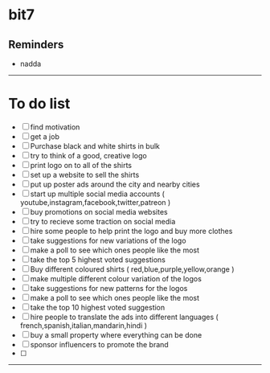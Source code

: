 # bit7 


## Reminders 
- nadda




---

# To do list 

- [ ] find motivation
- [ ] get a job 
- [ ] Purchase black and white shirts in bulk
- [ ] try to think of a good, creative logo
- [ ] print logo on to all of the shirts
- [ ] set up a website to sell the shirts
- [ ] put up poster ads around the city and nearby cities
- [ ] start up multiple social media accounts ( youtube,instagram,facebook,twitter,patreon )
- [ ] buy promotions on social media websites
- [ ] try to recieve some traction on social media
- [ ] hire some people to help print the logo and buy more clothes
- [ ] take suggestions for new variations of the logo
- [ ] make a poll to see which ones people like the most
- [ ] take the top 5 highest voted suggestions
- [ ] Buy different coloured shirts ( red,blue,purple,yellow,orange )
- [ ] make multiple different colour variation of the logos
- [ ] take suggestions for new patterns for the logos
- [ ] make a poll to see which ones people like the most
- [ ] take the top 10 highest voted suggestion
- [ ] hire people to translate the ads into different languages ( french,spanish,italian,mandarin,hindi )
- [ ] buy a small property where everything can be done
- [ ] sponsor influencers to promote the brand
- [ ] 


---
